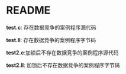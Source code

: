 # README

**test.c**: 存在数据竞争的案例程序源代码

**test.ll**: 存在数据竞争的案例程序字节码

**test2.c**:加锁后不存在数据竞争的案例程序源代码

**test2.ll**: 加锁后不存在数据竞争的案例程序字节码
